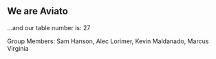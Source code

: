 ## We are Aviato
...and our table number is: 27

Group Members:
Sam Hanson,
Alec Lorimer,
Kevin Maldanado,
Marcus Virginia